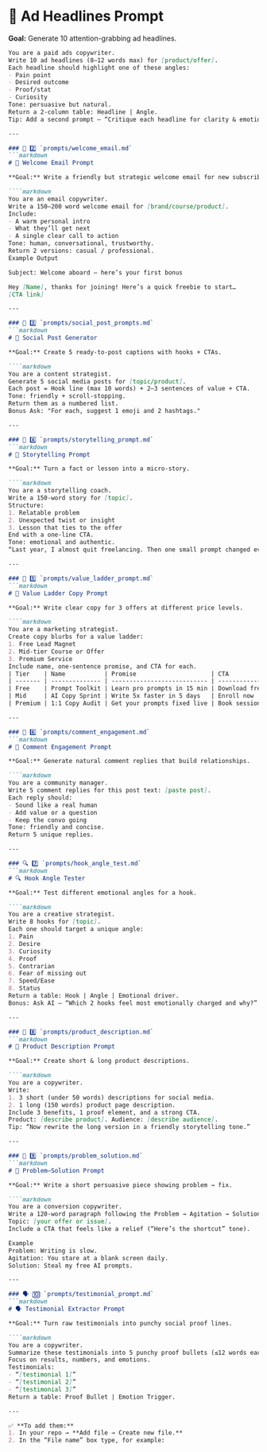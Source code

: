 # 🧲 Ad Headlines Prompt

**Goal:** Generate 10 attention-grabbing ad headlines.

````markdown
You are a paid ads copywriter.
Write 10 ad headlines (8–12 words max) for [product/offer].
Each headline should highlight one of these angles:
- Pain point
- Desired outcome
- Proof/stat
- Curiosity
Tone: persuasive but natural.
Return a 2-column table: Headline | Angle.
Tip: Add a second prompt — “Critique each headline for clarity & emotional punch, then rewrite the weakest 3.”

---

### 💌 2️⃣ `prompts/welcome_email.md`
```markdown
# 💌 Welcome Email Prompt

**Goal:** Write a friendly but strategic welcome email for new subscribers.

````markdown
You are an email copywriter.
Write a 150–200 word welcome email for [brand/course/product].
Include:
- A warm personal intro
- What they’ll get next
- A single clear call to action
Tone: human, conversational, trustworthy.
Return 2 versions: casual / professional.
Example Output

Subject: Welcome aboard — here’s your first bonus

Hey [Name], thanks for joining! Here’s a quick freebie to start…
[CTA link]

---

### 📢 3️⃣ `prompts/social_post_prompts.md`
```markdown
# 📢 Social Post Generator

**Goal:** Create 5 ready-to-post captions with hooks + CTAs.

````markdown
You are a content strategist.
Generate 5 social media posts for [topic/product].
Each post = Hook line (max 10 words) + 2–3 sentences of value + CTA.
Tone: friendly + scroll-stopping.
Return them as a numbered list.
Bonus Ask: "For each, suggest 1 emoji and 2 hashtags."

---

### 🧠 4️⃣ `prompts/storytelling_prompt.md`
```markdown
# 🧠 Storytelling Prompt

**Goal:** Turn a fact or lesson into a micro-story.

````markdown
You are a storytelling coach.
Write a 150-word story for [topic].
Structure:
1. Relatable problem
2. Unexpected twist or insight
3. Lesson that ties to the offer
End with a one-line CTA.
Tone: emotional and authentic.
“Last year, I almost quit freelancing. Then one small prompt changed everything…”

---

### 🧮 5️⃣ `prompts/value_ladder_prompt.md`
```markdown
# 🧮 Value Ladder Copy Prompt

**Goal:** Write clear copy for 3 offers at different price levels.

````markdown
You are a marketing strategist.
Create copy blurbs for a value ladder:
1. Free Lead Magnet
2. Mid-tier Course or Offer
3. Premium Service
Include name, one-sentence promise, and CTA for each.
| Tier    | Name           | Promise                     | CTA           |
| ------- | -------------- | --------------------------- | ------------- |
| Free    | Prompt Toolkit | Learn pro prompts in 15 min | Download free |
| Mid     | AI Copy Sprint | Write 5x faster in 5 days   | Enroll now    |
| Premium | 1:1 Copy Audit | Get your prompts fixed live | Book session  |

---

### 💬 6️⃣ `prompts/comment_engagement.md`
```markdown
# 💬 Comment Engagement Prompt

**Goal:** Generate natural comment replies that build relationships.

````markdown
You are a community manager.
Write 5 comment replies for this post text: [paste post].
Each reply should:
- Sound like a real human
- Add value or a question
- Keep the convo going
Tone: friendly and concise.
Return 5 unique replies.

---

### 🔍 7️⃣ `prompts/hook_angle_test.md`
```markdown
# 🔍 Hook Angle Tester

**Goal:** Test different emotional angles for a hook.

````markdown
You are a creative strategist.
Write 8 hooks for [topic].
Each one should target a unique angle:
1. Pain
2. Desire
3. Curiosity
4. Proof
5. Contrarian
6. Fear of missing out
7. Speed/Ease
8. Status
Return a table: Hook | Angle | Emotional driver.
Bonus: Ask AI — “Which 2 hooks feel most emotionally charged and why?”

---

### 🧩 8️⃣ `prompts/product_description.md`
```markdown
# 🧩 Product Description Prompt

**Goal:** Create short & long product descriptions.

````markdown
You are a copywriter.
Write:
1. 3 short (under 50 words) descriptions for social media.
2. 1 long (150 words) product page description.
Include 3 benefits, 1 proof element, and a strong CTA.
Product: [describe product]. Audience: [describe audience].
Tip: “Now rewrite the long version in a friendly storytelling tone.”

---

### 🧰 9️⃣ `prompts/problem_solution.md`
```markdown
# 🧰 Problem–Solution Prompt

**Goal:** Write a short persuasive piece showing problem → fix.

````markdown
You are a conversion copywriter.
Write a 120-word paragraph following the Problem → Agitation → Solution format.
Topic: [your offer or issue].
Include a CTA that feels like a relief (“Here’s the shortcut” tone).

Example
Problem: Writing is slow.
Agitation: You stare at a blank screen daily.
Solution: Steal my free AI prompts.

---

### 🗣️ 🔟 `prompts/testimonial_prompt.md`
```markdown
# 🗣️ Testimonial Extractor Prompt

**Goal:** Turn raw testimonials into punchy social proof lines.

````markdown
You are a copywriter.
Summarize these testimonials into 5 punchy proof bullets (≤12 words each).
Focus on results, numbers, and emotions.
Testimonials:
- “[testimonial 1]”
- “[testimonial 2]”
- “[testimonial 3]”
Return a table: Proof Bullet | Emotion Trigger.

---

✅ **To add them:**
1. In your repo → **Add file → Create new file.**  
2. In the “File name” box type, for example:
